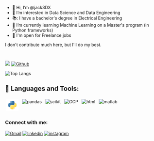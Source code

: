 - 👋 Hi, I’m @jack3DX
- 👀 I’m interested in Data Science and Data Engineering
- 📚: I have a bachelor's degree in Electrical Engineering
- 🌱 I’m currently learning Machine Learning on a Master's program (in Python frameworks)
- :briefcase: I'm open for Freelance jobs

I don't contribute much here, but I'll do my best.

<br />

![](https://visitor-badge.laobi.icu/badge?page_id=jack3DX.jack3DX)
[![Github](https://img.shields.io/github/followers/jack3DX?label=Follow&style=social)](https://github.com/jack3DX)

![Top Langs](https://github-readme-stats.vercel.app/api/top-langs/?username=jack3DX&theme=tokyonight)


## 🧰 Languages and Tools:
<p align="left">
<img src="https://raw.githubusercontent.com/github/explore/80688e429a7d4ef2fca1e82350fe8e3517d3494d/topics/python/python.png" alt="Python" height="40" style="vertical-align:top; margin:4px">
<img src="https://seeklogo.com/images/P/pandas-logo-776F6D45BB-seeklogo.com.png" alt="pandas" height="40" style="vertical-align:top; margin:4px">  
<img src="https://upload.wikimedia.org/wikipedia/commons/thumb/0/05/Scikit_learn_logo_small.svg/1280px-Scikit_learn_logo_small.svg.png" alt="scikit" height="40" style="vertical-align:top; margin:4px">  
<img src="https://logodownload.org/wp-content/uploads/2021/06/google-cloud-logo-5.png" alt="GCP"  height="40" style="vertical-align:top; margin:4px">  
<img src="https://cdn.pixabay.com/photo/2017/08/05/11/16/logo-2582748_1280.png" alt="html" height="40" style="vertical-align:top; margin:4px">
<img src="https://upload.wikimedia.org/wikipedia/commons/thumb/2/21/Matlab_Logo.png/667px-Matlab_Logo.png" alt="matlab" height="40" style="vertical-align:top; margin:4px">
</p>

<h3 align="left">Connect with me:</h3>
<p align="left">
<a href="mailto:jacksonkg97@gmail.com"> <img  align="center" src="https://www.logo.wine/a/logo/Gmail/Gmail-Logo.wine.svg" alt="Gmail" width="40" height="40"/></a>
<a href="linkedin.com/in/jacksonkolling" target="blank"><img align="center" src="https://upload.wikimedia.org/wikipedia/commons/thumb/e/e9/Linkedin_icon.svg/1024px-Linkedin_icon.svg.png" alt="linkedin" height="40" width="40" /></a>
<a href="instagram.com/kollingj" target="blank"><img align="center" src="https://cdn-icons-png.flaticon.com/512/408/408758.png" alt="instagram" height="40" width="40" /></a>
</p>



<!---
jack3DX/jack3DX is a ✨ special ✨ repository because its `README.md` (this file) appears on your GitHub profile.
You can click the Preview link to take a look at your changes.
--->
